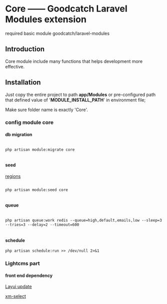 # Core —— Goodcatch Laravel Modules extension

required basic module goodcatch/laravel-modules

## Introduction

Core module include many functions that helps development more effective.

## Installation

Just copy the entire project to path **app/Modules** or pre-configured path that defined value of '**MODULE_INSTALL_PATH**' in environment file;

Make sure folder name is exactly 'Core'.

### config module core

#### db migration

```shell script

php artisan module:migrate core


```

#### seed

[regions](https://github.com/wecatch/china_regions/releases)


```shell script

php artisan module:seed core


```

#### queue

```shell script

php artisan queue:work redis --queue=high,default,emails,low --sleep=3 --tries=3 --delay=2 --timeout=600


```

#### schedule
```shell script
php artisan schedule:run >> /dev/null 2>&1

```

### Lightcms part

#### front end dependency

[Layui update](https://res.layui.com/static/download/layui/layui-v2.5.7.zip?v=1)

[xm-select](https://gitee.com/maplemei/xm-select)


